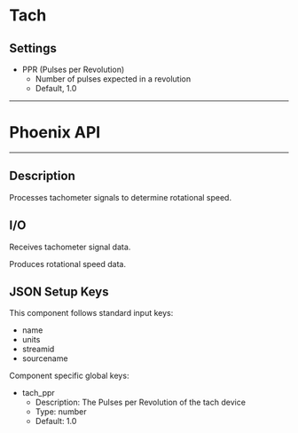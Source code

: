# Tach
## Settings
- PPR (Pulses per Revolution)
    - Number of pulses expected in a revolution
    - Default, 1.0
___
# Phoenix API
___
## Description

Processes tachometer signals to determine rotational speed.

## I/O

Receives tachometer signal data.

Produces rotational speed data.

## JSON Setup Keys

This component follows standard input keys:
- name
- units
- streamid
- sourcename

Component specific global keys:
- tach_ppr
  - Description: The Pulses per Revolution of the tach device
  - Type: number
  - Default: 1.0
